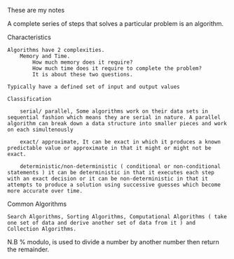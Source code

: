 These are my notes

A complete series of steps that solves a particular problem is an algorithm.

Characteristics

    Algorithms have 2 complexities.
        Memory and Time.
            How much memory does it require?
            How much time does it require to complete the problem?
            It is about these two questions.

    Typically have a defined set of input and output values

    Classification

        serial/ parallel, Some algorithms work on their data sets in sequential fashion which means they are serial in nature. A parallel algorithm can break down a data structure into smaller pieces and work on each simultenously

        exact/ approximate, It can be exact in which it produces a known predictable value or approximate in that it might or might not be exact.

        deterministic/non-deterministic ( conditional or non-conditional statements ) it can be deterministic in that it executes each step with an exact decision or it can be non-deterministic in that it attempts to produce a solution using successive guesses which become more accurate over time.

Common Algorithms

    Search Algorithms, Sorting Algorithms, Computational Algorithms ( take one set of data and derive another set of data from it ) and Collection Algorithms.

N.B % modulo, is used to divide a number by another number then return the remainder.
